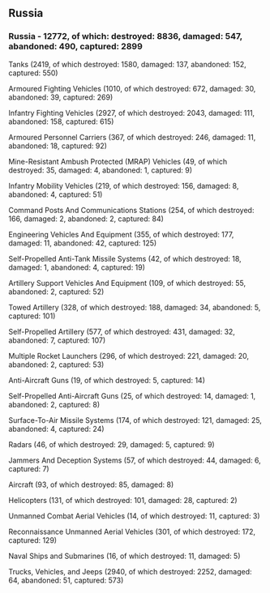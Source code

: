 
 
 ## Russia
 
 ### Russia - 12772, of which: destroyed: 8836, damaged: 547, abandoned: 490, captured: 2899

 

 

 Tanks (2419, of which destroyed: 1580, damaged: 137, abandoned: 152, captured: 550)

 Armoured Fighting Vehicles (1010, of which destroyed: 672, damaged: 30, abandoned: 39, captured: 269)

 Infantry Fighting Vehicles (2927, of which destroyed: 2043, damaged: 111, abandoned: 158, captured: 615)

 Armoured Personnel Carriers (367, of which destroyed: 246, damaged: 11, abandoned: 18, captured: 92)

 Mine-Resistant Ambush Protected (MRAP) Vehicles (49, of which destroyed: 35, damaged: 4, abandoned: 1, captured: 9)

 Infantry Mobility Vehicles (219, of which destroyed: 156, damaged: 8, abandoned: 4, captured: 51)

 Command Posts And Communications Stations (254, of which destroyed: 166, damaged: 2, abandoned: 2, captured: 84)

 Engineering Vehicles And Equipment (355, of which destroyed: 177, damaged: 11, abandoned: 42, captured: 125)

 Self-Propelled Anti-Tank Missile Systems (42, of which destroyed: 18, damaged: 1, abandoned: 4, captured: 19)

 Artillery Support Vehicles And Equipment (109, of which destroyed: 55, abandoned: 2, captured: 52)

 Towed Artillery (328, of which destroyed: 188, damaged: 34, abandoned: 5, captured: 101)

 Self-Propelled Artillery (577, of which destroyed: 431, damaged: 32, abandoned: 7, captured: 107)

 Multiple Rocket Launchers (296, of which destroyed: 221, damaged: 20, abandoned: 2, captured: 53)

 Anti-Aircraft Guns (19, of which destroyed: 5, captured: 14)

 Self-Propelled Anti-Aircraft Guns (25, of which destroyed: 14, damaged: 1, abandoned: 2, captured: 8)

 Surface-To-Air Missile Systems (174, of which destroyed: 121, damaged: 25, abandoned: 4, captured: 24)

 Radars (46, of which destroyed: 29, damaged: 5, captured: 9)

 Jammers And Deception Systems (57, of which destroyed: 44, damaged: 6, captured: 7)

 Aircraft (93, of which destroyed: 85, damaged: 8)

 Helicopters (131, of which destroyed: 101, damaged: 28, captured: 2)

 Unmanned Combat Aerial Vehicles (14, of which destroyed: 11, captured: 3)

 Reconnaissance Unmanned Aerial Vehicles (301, of which destroyed: 172, captured: 129)

 Naval Ships and Submarines (16, of which destroyed: 11, damaged: 5)

 Trucks, Vehicles, and Jeeps (2940, of which destroyed: 2252, damaged: 64, abandoned: 51, captured: 573)

